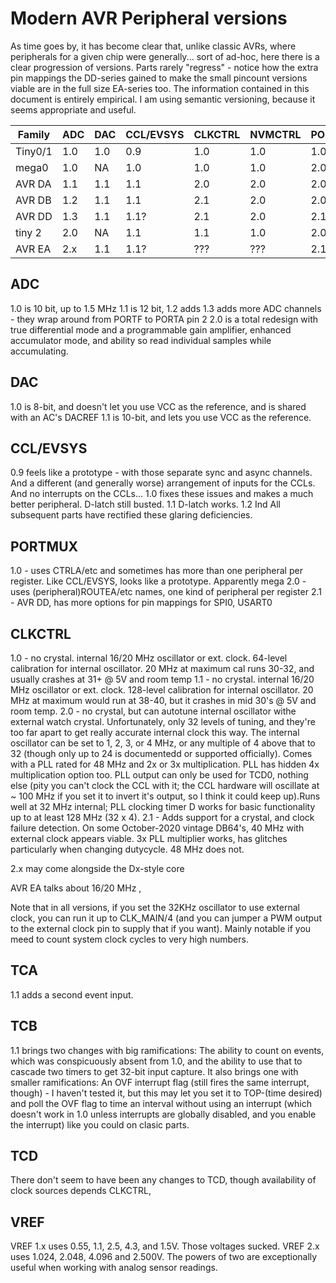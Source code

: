 # Modern AVR Peripheral versions
As time goes by, it has become clear that, unlike classic AVRs, where peripherals for a given chip were generally... sort of ad-hoc, here there is a clear progression of versions. Parts rarely "regress" - notice how the extra pin mappings the DD-series gained to make the small pincount versions viable are in the full size EA-series too. The information contained in this document is entirely empirical. I am using semantic versioning, because it seems appropriate and useful.

| Family  | ADC     | DAC | CCL/EVSYS | CLKCTRL | NVMCTRL | PORTMUX | TCA  | TCB | TCD  | VREF | RTC |  AC |
|---------|---------|-----|-----------|---------|---------|---------|------|-----|------|------|-----|-----|
| Tiny0/1 | 1.0     | 1.0 | 0.9       | 1.0     | 1.0     | 1.0t    | 1.0  | 1.0 | 1.0  | 1.0  | 0.9 | 1.0 |
| mega0   | 1.0     | NA  | 1.0       | 1.0     | 1.0     | 2.0     | 1.0  | 1.0 | NA   | 1.1  | ??? | 1.1 |
| AVR DA  | 1.1     | 1.1 | 1.1       | 2.0     | 2.0     | 2.0     | 1.1  | 1.1 | 1.1  | 2.0  | 1.0 | 1.2 |
| AVR DB  | 1.2     | 1.1 | 1.1       | 2.1     | 2.0     | 2.0     | 1.1  | 1.1 | 1.1  | 2.0  | 1.0 | 1.2 |
| AVR DD  | 1.3     | 1.1 | 1.1?      | 2.1     | 2.0     | 2.1?    | 1.1? | 1.1 | 1.1? | 2.0  | 1.0 | 1.2 |
| tiny 2  | 2.0     | NA  | 1.1       | 1.1     | 1.0     | 2.0t    | 1.1  | 1.1 | NA   | 2.1  | 1.0 | 1.2 |
| AVR EA  | 2.x     | 1.1 | 1.1?      | ???     | ???     | 2.1?    | ???  | 1.1?| NA   | 2.1? | 1.0 | 1.2?|

## ADC
1.0 is 10 bit, up to 1.5 MHz
1.1 is 12 bit,
1.2 adds
1.3 adds more ADC channels - they wrap around from PORTF to PORTA pin 2
2.0 is a total redesign with true differential mode and a programmable gain amplifier, enhanced accumulator mode, and ability so read individual samples while accumulating.

## DAC
1.0 is 8-bit, and doesn't let you use VCC as the reference, and is shared with an AC's DACREF
1.1 is 10-bit, and lets you use VCC as the reference.

## CCL/EVSYS
0.9 feels like a prototype -  with those separate sync and async channels. And a different (and generally worse) arrangement of inputs for the CCLs. And no interrupts on the CCLs...
1.0 fixes these issues and makes a much better peripheral. D-latch still busted.
1.1 D-latch works.
1.2 Ind
All subsequent parts have rectified these glaring deficiencies.

## PORTMUX
1.0 - uses CTRLA/etc and sometimes has more than one peripheral per register. Like CCL/EVSYS, looks like a prototype. Apparently mega
2.0 - uses (peripheral)ROUTEA/etc names, one kind of peripheral per register
2.1 - AVR DD, has more options for pin mappings for SPI0, USART0

## CLKCTRL
1.0 - no crystal. internal 16/20 MHz oscillator or ext. clock. 64-level calibration for internal oscillator. 20 MHz at maximum cal runs 30-32, and usually crashes at 31+ @ 5V and room temp
1.1 - no crystal. internal 16/20 MHz oscillator or ext. clock. 128-level calibration for internal oscillator. 20 MHz at maximum would run at 38-40, but it crashes in mid 30's @ 5V and room temp.
2.0 - no crystal, but can autotune internal oscillator withe external watch crystal. Unfortunately, only 32 levels of tuning, and they're too far apart to get really accurate internal clock this way. The internal oscillator can be set to 1, 2, 3, or 4 MHz, or any multiple of 4 above that to 32 (though only up to 24 is documentedd or supported officially). Comes with a PLL rated for 48 MHz and 2x or 3x multiplication. PLL has hidden 4x multiplication option too. PLL output can only be used for TCD0, nothing else (pity you can't clock the CCL with it; the CCL hardware will oscillate at ~ 100 MHz if you set it to invert it's output, so I think it could keep up).Runs well at 32 MHz internal; PLL clocking timer D works for basic functionality up to at least 128 MHz (32 x 4).
2.1 - Adds support for a crystal, and clock failure detection. On some October-2020 vintage DB64's, 40 MHz with external clock appears viable. 3x PLL multiplier works, has glitches particularly when changing dutycycle. 48 MHz does not.

2.x may come alongside the Dx-style core

AVR EA talks about 16/20 MHz ,

Note that in all versions, if you set the 32KHz oscillator to use external clock, you can run it up to CLK_MAIN/4 (and you can jumper a PWM output to the external clock pin to supply that if you want). Mainly notable if you meed to count system clock cycles to very high numbers.

## TCA
1.1 adds a second event input.

## TCB
1.1 brings two changes with big ramifications: The ability to count on events, which was conspicuously absent from 1.0, and the ability to use that to cascade two timers to get 32-bit input capture. It also brings one with smaller ramifications: An OVF interrupt flag (still fires the same interrupt, though) - I haven't tested it, but this may let you set it to TOP-(time desired) and poll the OVF flag to time an interval without using an interrupt (which doesn't work in 1.0 unless interrupts are globally disabled, and you enable the interrupt) like you could on clasic parts.

## TCD
There don't seem to have been any changes to TCD, though availability of clock sources depends CLKCTRL,

## VREF
VREF 1.x uses 0.55, 1.1, 2.5, 4.3, and 1.5V.
Those voltages sucked.
VREF 2.x uses 1.024, 2.048, 4.096 and 2.500V. The powers of two are exceptionally useful when working with analog sensor readings.
